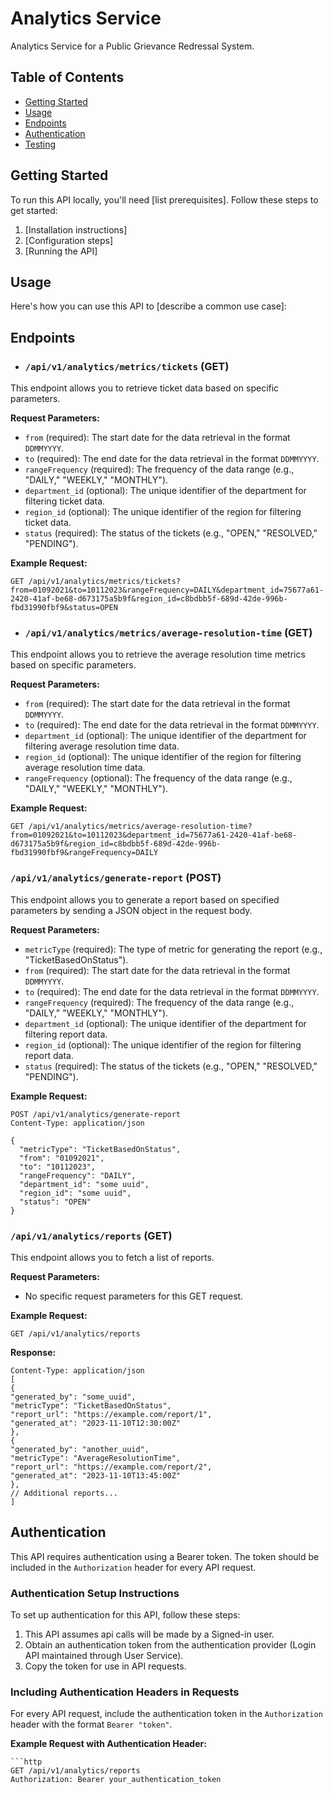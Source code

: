 # Analytics Service

Analytics Service for a Public Grievance Redressal System.

## Table of Contents

- [Getting Started](#getting-started)
- [Usage](#usage)
- [Endpoints](#endpoints)
- [Authentication](#authentication)
- [Testing](#testing)

## Getting Started

To run this API locally, you'll need [list prerequisites]. Follow these steps to get started:

1. [Installation instructions]
2. [Configuration steps]
3. [Running the API]

## Usage

Here's how you can use this API to [describe a common use case]:


## Endpoints

- ### `/api/v1/analytics/metrics/tickets` (GET)
This endpoint allows you to retrieve ticket data based on specific parameters.

**Request Parameters:**

- `from` (required): The start date for the data retrieval in the format `DDMMYYYY`.
- `to` (required): The end date for the data retrieval in the format `DDMMYYYY`.
- `rangeFrequency` (required): The frequency of the data range (e.g., "DAILY," "WEEKLY," "MONTHLY").
- `department_id` (optional): The unique identifier of the department for filtering ticket data.
- `region_id` (optional): The unique identifier of the region for filtering ticket data.
- `status` (required): The status of the tickets (e.g., "OPEN," "RESOLVED," "PENDING").

**Example Request:**

```http
GET /api/v1/analytics/metrics/tickets?from=01092021&to=10112023&rangeFrequency=DAILY&department_id=75677a61-2420-41af-be68-d673175a5b9f&region_id=c8bdbb5f-689d-42de-996b-fbd31990fbf9&status=OPEN
```

- ### `/api/v1/analytics/metrics/average-resolution-time` (GET)

This endpoint allows you to retrieve the average resolution time metrics based on specific parameters.

**Request Parameters:**

- `from` (required): The start date for the data retrieval in the format `DDMMYYYY`.
- `to` (required): The end date for the data retrieval in the format `DDMMYYYY`.
- `department_id` (optional): The unique identifier of the department for filtering average resolution time data.
- `region_id` (optional): The unique identifier of the region for filtering average resolution time data.
- `rangeFrequency` (optional): The frequency of the data range (e.g., "DAILY," "WEEKLY," "MONTHLY").

**Example Request:**

```http
GET /api/v1/analytics/metrics/average-resolution-time?from=01092021&to=10112023&department_id=75677a61-2420-41af-be68-d673175a5b9f&region_id=c8bdbb5f-689d-42de-996b-fbd31990fbf9&rangeFrequency=DAILY
```

### `/api/v1/analytics/generate-report` (POST)

This endpoint allows you to generate a report based on specified parameters by sending a JSON object in the request body.

**Request Parameters:**

- `metricType` (required): The type of metric for generating the report (e.g., "TicketBasedOnStatus").
- `from` (required): The start date for the data retrieval in the format `DDMMYYYY`.
- `to` (required): The end date for the data retrieval in the format `DDMMYYYY`.
- `rangeFrequency` (required): The frequency of the data range (e.g., "DAILY," "WEEKLY," "MONTHLY").
- `department_id` (optional): The unique identifier of the department for filtering report data.
- `region_id` (optional): The unique identifier of the region for filtering report data.
- `status` (required): The status of the tickets (e.g., "OPEN," "RESOLVED," "PENDING").

**Example Request:**

```http
POST /api/v1/analytics/generate-report
Content-Type: application/json

{
  "metricType": "TicketBasedOnStatus",
  "from": "01092021",
  "to": "10112023",
  "rangeFrequency": "DAILY",
  "department_id": "some uuid",
  "region_id": "some uuid",
  "status": "OPEN"
}
```
### `/api/v1/analytics/reports` (GET)

This endpoint allows you to fetch a list of reports.

**Request Parameters:**

- No specific request parameters for this GET request.

**Example Request:**

```http
GET /api/v1/analytics/reports
```
**Response:**
```http
Content-Type: application/json
[
{
"generated_by": "some_uuid",
"metricType": "TicketBasedOnStatus",
"report_url": "https://example.com/report/1",
"generated_at": "2023-11-10T12:30:00Z"
},
{
"generated_by": "another_uuid",
"metricType": "AverageResolutionTime",
"report_url": "https://example.com/report/2",
"generated_at": "2023-11-10T13:45:00Z"
},
// Additional reports...
]
```
## Authentication

This API requires authentication using a Bearer token. The token should be included in the `Authorization` header for every API request.

### Authentication Setup Instructions

To set up authentication for this API, follow these steps:
1. This API assumes api calls will be made by a Signed-in user. 
2. Obtain an authentication token from the authentication provider (Login API maintained through User Service).
3. Copy the token for use in API requests.

### Including Authentication Headers in Requests

For every API request, include the authentication token in the `Authorization` header with the format `Bearer "token"`.

**Example Request with Authentication Header:**

```http
```http
GET /api/v1/analytics/reports
Authorization: Bearer your_authentication_token
```

